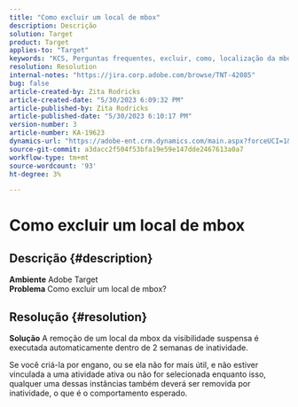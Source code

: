 ```yaml
---
title: "Como excluir um local de mbox"
description: Descrição
solution: Target
product: Target
applies-to: "Target"
keywords: "KCS, Perguntas frequentes, excluir, como, localização da mbox, Adobe Target"
resolution: Resolution
internal-notes: "https://jira.corp.adobe.com/browse/TNT-42085"
bug: false
article-created-by: Zita Rodricks
article-created-date: "5/30/2023 6:09:32 PM"
article-published-by: Zita Rodricks
article-published-date: "5/30/2023 6:10:17 PM"
version-number: 3
article-number: KA-19623
dynamics-url: "https://adobe-ent.crm.dynamics.com/main.aspx?forceUCI=1&pagetype=entityrecord&etn=knowledgearticle&id=d9045f1c-15ff-ed11-8f6e-6045bd006b25"
source-git-commit: a3dacc2f504f53bfa19e59e147dde2467613a0a7
workflow-type: tm+mt
source-wordcount: '93'
ht-degree: 3%

---
```


# Como excluir um local de mbox

## Descrição {#description}

<b>Ambiente</b>
Adobe Target<br><b>Problema</b>
Como excluir um local de mbox?

## Resolução {#resolution}


<b>Solução</b>
A remoção de um local da mbox da visibilidade suspensa é executada automaticamente dentro de 2 semanas de inatividade.

Se você criá-la por engano, ou se ela não for mais útil, e não estiver vinculada a uma atividade ativa ou não for selecionada enquanto isso, qualquer uma dessas instâncias também deverá ser removida por inatividade, o que é o comportamento esperado.

